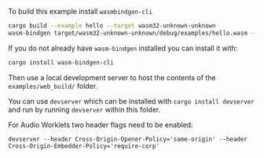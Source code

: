 To build this example install `wasmbindgen-cli`

```bash
cargo build --example hello --target wasm32-unknown-unknown
wasm-bindgen target/wasm32-unknown-unknown/debug/examples/hello.wasm --out-dir examples/web_build --out-name example --no-modules
```

If you do not already have `wasm-bindgen` installed you can install it with:

```bash
cargo install wasm-bindgen-cli
```

Then use a local development server to host the contents of the `examples/web_build/` folder.

You can use `devserver` which can be installed with `cargo install devserver` and run by running `devserver` within this folder.

For Audio Worklets two header flags need to be enabled:

`devserver --header Cross-Origin-Opener-Policy='same-origin' --header Cross-Origin-Embedder-Policy='require-corp'`